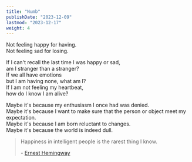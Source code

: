 ```yaml
---
title: "Numb"
publishDate: "2023-12-09"
lastmod: "2023-12-17"
weight: 4
---
```


Not feeling happy for having.<br/>
Not feeling sad for losing.<br/>

If I can't recall the last time I was happy or sad,<br/>
am I stranger than a stranger?<br/>
If we all have emotions<br/>
but I am having none, what am I?<br/>
If I am not feeling my heartbeat,<br/>
how do I know I am alive?<br/>

Maybe it's because my enthusiasm I once had was denied.<br/>
Maybe it's because I want to make sure that the person or object meet my expectation.<br/>
Maybe it's because I am born reluctant to changes.<br/>
Maybe it's because the world is indeed dull.<br/>

> Happiness in intelligent people is the rarest thing I know.
>
> \- [Ernest Hemingway](https://www.goodreads.com/quotes/2981-happiness-in-intelligent-people-is-the-rarest-thing-i-know)
